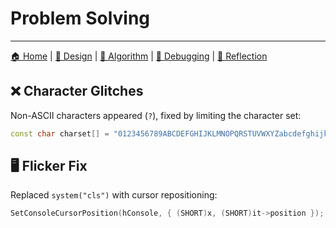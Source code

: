 # Problem Solving

---
[🏠 Home](index.md) | [🎨 Design](design.md) | [🧠 Algorithm](algorithm.md) | [🐞 Debugging](problemsolving.md) | [🧠 Reflection](reflection.md)

## ❌ Character Glitches

Non-ASCII characters appeared (`?`), fixed by limiting the character set:

```cpp
const char charset[] = "0123456789ABCDEFGHIJKLMNOPQRSTUVWXYZabcdefghijklmnopqrstuvwxyz";
```

## 🖥️ Flicker Fix

Replaced `system("cls")` with cursor repositioning:

```cpp
SetConsoleCursorPosition(hConsole, { (SHORT)x, (SHORT)it->position });
```
